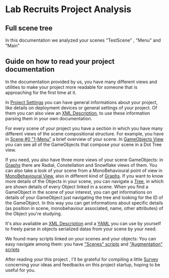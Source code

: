 # Lab Recruits Project Analysis

## Full scene tree

In this documentation we analyzed your scenes "TestScene" , "Menu" and "Main"

## Guide on how to read your project documentation
In the documentation provided by us, you have many different views and utilities to make your project more readable for someone that is approaching for the first time at it.

In [Project Settings](project/tree.md) you can have general informations about your project, like details on deployment devices or general settings of your project.
Of them you can also view an [XML Description](project/xml.md), to use these information parsing them in your own documentation.

For every scene of your project you have a section in which you have many different views of the scene compositional structure.
For example, you have in [Scene #0 "1-Menu"](scene0/scene1.md) a brief overview of your scene.
In [GameObjects View](scene0/go1.md) you can see all of the GameObjects that compose your scene in a Dot Tree view.

If you need, you also have three more views of your scene GameObjects: in [Graphs](scene0/graphs_go1.md) there are Radial, Constellation and Snowflake views of them.
You can also take a look of your scene from a MonoBehavioural point of view in [MonoBehavioural View](scene0/mb1.md), also in different kind of [Graphs](scene0/graphs_mb1.md).
If you want to know more details of the Objects in your scene, you can navigate a [Tree](scene0/tree1.md), in which are shown details of every Object linked in a scene.
When you find a GameObject in the scene of your interest, you can get informations on details of your GameObject just navigating the tree and looking for the ID of the GameObject.
In this way you can get informations about specific details (as position in scene, monobehaviour associated, name, other attributes) of the Object you're studying.

It's also available an [XML Description](scene0/xml1.md) and a [YAML](scene0/yaml1.md) you can use by yourself to freely parse in objects serialized datas from your scene by your need.

We found many scripts linked on your scenes and your objects:
You can easy navigate among them: you have ["Scenes" scripts](project/scripts/character_scripts.md)
and ["Augmentation" scripts](project/scripts/lab_scripts.md)

After reading your this project , I'll be grateful for compiling a little [Survey](https://docs.google.com/forms/d/1GxNW6fxVvkXlDuv-jWntsQo6O3sf1AGrQN_21Od6_nA/prefill) concerning your ideas and feedbacks on this project startup, hoping to be useful for you.
